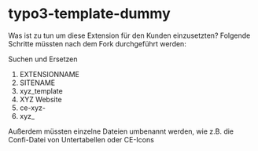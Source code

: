 # typo3-template-dummy

Was ist zu tun um diese Extension für den Kunden einzusetzten? Folgende Schritte müssten nach dem Fork durchgeführt werden:

Suchen und Ersetzen
1. EXTENSIONNAME
2. SITENAME
3. xyz_template
4. XYZ Website
5. ce-xyz-
6. xyz_

Außerdem müssten einzelne Dateien umbenannt werden, wie z.B. die Confi-Datei von Untertabellen oder CE-Icons